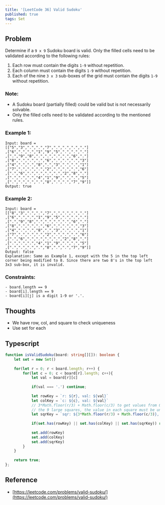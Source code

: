 ```yaml
---
title: '[LeetCode 36] Valid Sudoku'
published: true
tags: Set
---
```


## Problem

Determine if a `9 x 9` Sudoku board is valid. Only the filled cells need to be validated according to the following rules:

1. Each row must contain the digits `1-9` without repetition.
2. Each column must contain the digits `1-9` without repetition.
3. Each of the nine `3 x 3` sub-boxes of the grid must contain the digits `1-9` without repetition.

### Note:

- A Sudoku board (partially filled) could be valid but is not necessarily solvable.
- Only the filled cells need to be validated according to the mentioned rules.
 
### Example 1:

```
Input: board = 
[["5","3",".",".","7",".",".",".","."]
,["6",".",".","1","9","5",".",".","."]
,[".","9","8",".",".",".",".","6","."]
,["8",".",".",".","6",".",".",".","3"]
,["4",".",".","8",".","3",".",".","1"]
,["7",".",".",".","2",".",".",".","6"]
,[".","6",".",".",".",".","2","8","."]
,[".",".",".","4","1","9",".",".","5"]
,[".",".",".",".","8",".",".","7","9"]]
Output: true
```

### Example 2:

```
Input: board = 
[["8","3",".",".","7",".",".",".","."]
,["6",".",".","1","9","5",".",".","."]
,[".","9","8",".",".",".",".","6","."]
,["8",".",".",".","6",".",".",".","3"]
,["4",".",".","8",".","3",".",".","1"]
,["7",".",".",".","2",".",".",".","6"]
,[".","6",".",".",".",".","2","8","."]
,[".",".",".","4","1","9",".",".","5"]
,[".",".",".",".","8",".",".","7","9"]]
Output: false
Explanation: Same as Example 1, except with the 5 in the top left corner being modified to 8. Since there are two 8's in the top left 3x3 sub-box, it is invalid.
```

### Constraints:

```
- board.length == 9
- board[i].length == 9
- board[i][j] is a digit 1-9 or '.'.
```

## Thoughts

- We have row, col, and square to check uniqueness
- Use set for each

## Typescript

```typescript
function isValidSudoku(board: string[][]): boolean {
    let set = new Set()
    
    for(let r = 0; r < board.length; r++) {
        for(let c = 0; c < board[r].length; c++){
            let val = board[r][c]
            
            if(val === '.') continue;
            
            let rowKey = `r: ${r}, val: ${val}`
            let colKey = `c: ${c}, val: ${val}`
            // 3*Math.floor(r/3) + Math.floor(c/3) to get values from 0 to 8, identifying 
            // the 9 large squares, the value in each square must be unique
            let sqrKey = `sqr: ${3*Math.floor(r/3) + Math.floor(c/3)}, val: ${val}`
            
            if(set.has(rowKey) || set.has(colKey) || set.has(sqrKey)) return false;
            
            set.add(rowKey)
            set.add(colKey)
            set.add(sqrKey)
        }
    }
    
    return true;
};
```

## Reference

- [https://leetcode.com/problems/valid-sudoku/](https://leetcode.com/problems/valid-sudoku/)